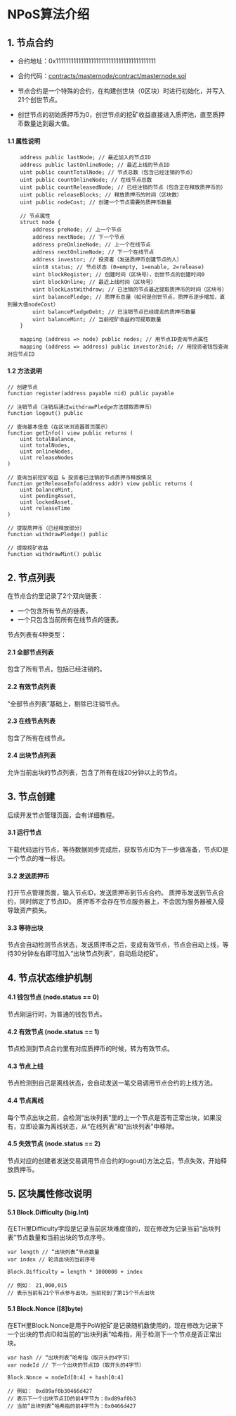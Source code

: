 # NPoS算法介绍

## 1. 节点合约
- 合约地址：0x1111111111111111111111111111111111111111
- 合约代码：[contracts/masternode/contract/masternode.sol](https://github.com/rolong/mychain/blob/main/contracts/masternode/contract/masternode.sol)

- 节点合约是一个特殊的合约，在构建创世块（0区块）时进行初始化，并写入21个创世节点。
- 创世节点的初始质押币为0，创世节点的挖矿收益直接进入质押池，直至质押币数量达到最大值。

#### 1.1 属性说明

```
    address public lastNode; // 最近加入的节点ID
    address public lastOnlineNode; // 最近上线的节点ID
    uint public countTotalNode; // 节点总数（包含已经注销的节点）
    uint public countOnlineNode; // 在线节点总数
    uint public countReleasedNode; // 已经注销的节点（包含正在释放质押币的）
    uint public releaseBlocks; // 释放质押币的时间（区块数）
    uint public nodeCost; // 创建一个节点需要的质押币数量

    // 节点属性
    struct node {
        address preNode; // 上一个节点
        address nextNode; // 下一个节点
        address preOnlineNode; // 上一个在线节点
        address nextOnlineNode; // 下一个在线节点
        address investor; // 投资者（发送质押币创建节点的人）
        uint8 status; // 节点状态 (0=empty, 1=enable, 2=release)
        uint blockRegister; // 创建时间（区块号），创世节点的创建时间0
        uint blockOnline; // 最近上线时间（区块号）
        uint blockLastWithdraw; // 已注销的节点最近提取质押币的时间（区块号）
        uint balancePledge; // 质押币总量（如何是创世节点，质押币逐步增加，直到最大值nodeCost）
        uint balancePledgeDebt; // 已注销节点已经提走的质押币数量
        uint balanceMint; // 当前挖矿收益的可提取数量
    }

    mapping (address => node) public nodes; // 用节点ID查询节点属性
    mapping (address => address) public investor2nid; // 用投资者钱包查询对应节点ID
```

#### 1.2 方法说明

```
// 创建节点
function register(address payable nid) public payable

// 注销节点（注销后通过withdrawPledge方法提取质押币）
function logout() public

// 查询基本信息（在区块浏览器首页展示）
function getInfo() view public returns (
    uint totalBalance,
    uint totalNodes,
    uint onlineNodes,
    uint releaseNodes
)

// 查询当前挖矿收益 & 投资者已注销的节点质押币释放情况
function getReleaseInfo(address addr) view public returns (
    uint balanceMint,
    uint pendingAsset,
    uint lockedAsset,
    uint releaseTime
)

// 提取质押币（已经释放部分）
function withdrawPledge() public

// 提取挖矿收益
function withdrawMint() public
```

## 2. 节点列表
在节点合约里记录了2个双向链表：
- 一个包含所有节点的链表，
- 一个只包含当前所有在线节点的链表。

节点列表有4种类型：

#### 2.1 全部节点列表
包含了所有节点，包括已经注销的。
#### 2.2 有效节点列表
“全部节点列表”基础上，剔除已注销节点。
#### 2.3 在线节点列表
包含了所有在线节点。
#### 2.4 出块节点列表
允许当前出块的节点列表，包含了所有在线20分钟以上的节点。

## 3. 节点创建
后续开发节点管理页面，会有详细教程。
#### 3.1 运行节点
下载代码运行节点，等待数据同步完成后，获取节点ID为下一步做准备，节点ID是一个节点的唯一标识。

#### 3.2 发送质押币
打开节点管理页面，输入节点ID，发送质押币到节点合约。
质押币发送到节点合约，同时绑定了节点ID。
质押币不会存在节点服务器上，不会因为服务器被入侵导致资产损失。

#### 3.3 等待出块
节点会自动检测节点状态，发送质押币之后，变成有效节点，节点会自动上线，等待30分钟左右即可加入“出块节点列表”，自动启动挖矿。

## 4. 节点状态维护机制
#### 4.1 钱包节点 (node.status == 0)
节点刚运行时，为普通的钱包节点。

#### 4.2 有效节点 (node.status == 1)
节点检测到节点合约里有对应质押币的时候，转为有效节点。

#### 4.3 节点上线
节点检测到自己是离线状态，会自动发送一笔交易调用节点合约的上线方法。

#### 4.4 节点离线
每个节点出块之前，会检测“出块列表”里的上一个节点是否有正常出块，如果没有，立即设置为离线状态，从“在线列表”和“出块列表”中移除。

#### 4.5 失效节点 (node.status == 2)
节点对应的创建者发送交易调用节点合约的logout()方法之后，节点失效，开始释放质押币。

## 5. 区块属性修改说明

#### 5.1 Block.Difficulty (big.Int)
在ETH里Difficulty字段是记录当前区块难度值的，现在修改为记录当前“出块列表”节点数量和当前出块的节点序号。

```
var length // “出块列表”节点数量
var index // 轮流出块的当前序号

Block.Difficulty = length * 1000000 + index

// 例如： 21,000,015
// 表示当前有21个节点参与出块，当前轮到了第15个节点出块
```

#### 5.1 Block.Nonce ([8]byte)
在ETH里Block.Nonce是用于PoW挖矿是记录随机数使用的，现在修改为记录下一个出块的节点ID和当前的“出块列表”哈希指，用于检测下一个节点是否正常出块。
```
var hash // “出块列表”哈希指（取开头的4字节）
var nodeId // 下一个出块的节点ID（取开头的4字节）

Block.Nonce = nodeId[0:4] + hash[0:4]

// 例如： 0xd89af0b30466d427
// 表示下一个出块节点ID的前4字节为：0xd89af0b3
// 当前“出块列表”哈希指的前4字节为：0x0466d427
```
